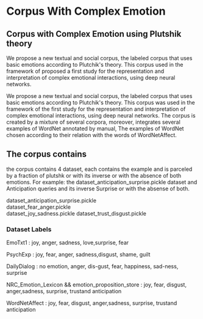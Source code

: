 # Corpus With Complex Emotion
## Corpus with Complex Emotion using Plutshik theory
We propose a new textual and social corpus, the labeled corpus that uses basic emotions according to Plutchik's theory. This corpus used in the framework of proposed a first study for the representation and interpretation of complex emotional interactions, using deep neural networks.

We propose a new textual and social corpus, the labeled corpus that uses basic emotions according to Plutchik's theory. This corpus was used in the framework of the first study for the representation and interpretation of complex emotional interactions, using deep neural networks.
The corpus is created by a mixture of several corpora, moreover, integrates several examples of WordNet annotated by manual, The examples of WordNet chosen according to their relation with the words of WordNetAffect.

## The corpus contains 

the corpus contains 4 dataset, each contains the example and is parceled by a fraction of plutshk or with its inverse or with the absence of both emotions.
For example: the dataset_anticipation_surprise.pickle dataset and Anticipation queries and its inverse Surprise or with the absense of both.

dataset_anticipation_surprise.pickle	
dataset_fear_anger.pickle	
dataset_joy_sadness.pickle
dataset_trust_disgust.pickle

### Dataset      Labels 

EmoTxt1        : joy, anger, sadness, love,surprise, fear

PsychExp       : joy, fear, anger, sadness,disgust, shame, guilt

DailyDialog    : no emotion, anger, dis-gust, fear, happiness, sad-ness, surprise

NRC_Emotion_Lexicon && emotion_proposition_store : joy, fear, disgust, anger,sadness,  surprise,  trustand anticipation

WordNetAffect : joy, fear, disgust, anger,sadness,  surprise,  trustand anticipation
